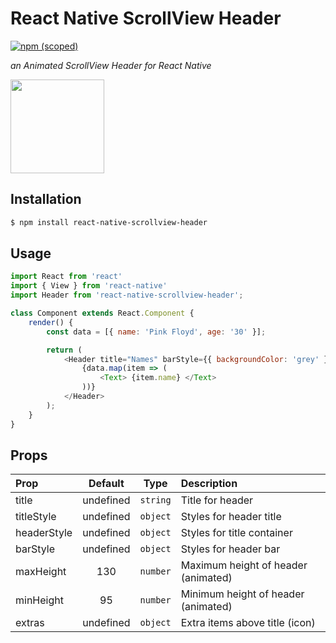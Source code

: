 # React Native ScrollView Header

[![npm (scoped)](https://img.shields.io/badge/react--native--scrollview--header-v1.0.1-green.svg)](https://github.com/weifxn/react-native-scrollview-header)

_an Animated ScrollView Header for React Native_

<img src="https://github.com/weifxn/react-native-scrollview-header/blob/master/img/img.gif" width="150">

## Installation

```bash
$ npm install react-native-scrollview-header
```

## Usage

```js
import React from 'react'
import { View } from 'react-native'
import Header from 'react-native-scrollview-header';

class Component extends React.Component {
	render() {
		const data = [{ name: 'Pink Floyd', age: '30' }];

		return (
			<Header title="Names" barStyle={{ backgroundColor: 'grey' }}>
				{data.map(item => (
					<Text> {item.name} </Text>
				))}
			</Header>
		);
	}
}
```

## Props

| Prop  | Default  | Type | Description |
| :------------ |:---------------:| :---------------:| :-----|
| title | undefined | `string` | Title for header |
| titleStyle | undefined | `object` | Styles for header title |
| headerStyle | undefined | `object` | Styles for title container |
| barStyle | undefined | `object` | Styles for header bar |
| maxHeight | 130 | `number` | Maximum height of header (animated) |
| minHeight | 95 | `number` | Minimum height of header (animated) |
| extras | undefined | `object` | Extra items above title (icon) |